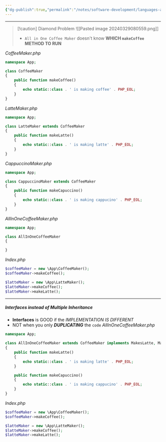 ```yaml
---
{"dg-publish":true,"permalink":"/notes/software-development/languages-and-frameworks/web-development/backend/php/02-object-oriented-programming-oop/11-traits/01-problem/","tags":["programming","php","webdevelopment","backend","OOP"],"created":"2025-07-13T15:24:55.063+08:00"}
---
```



---

> [!caution] Diamond Problem
> ![[Pasted image 20240329080559.png]]
>
> - `All in One Coffee Maker` doesn't know **WHICH `makeCoffee` METHOD TO RUN**

_CoffeeMaker.php_

```php
namespace App;

class CoffeeMaker
{
	public function makeCoffee()
	{
		echo static::class . ' is making coffee' . PHP_EOL;
	}
}
```

_LatteMaker.php_

```php
namespace App;

class LatteMaker extends CoffeeMaker
{
	public function makeLatte()
	{
		echo static::class . ' is making latte' . PHP_EOL;
	}
}
```

_CappuccinoMaker.php_

```php
namespace App;

class CappuccinoMaker extends CoffeeMaker
{
	public function makeCapuccino()
	{
		echo static::class . ' is making cappucino' . PHP_EOL;
	}
}
```

_AllInOneCoffeeMaker.php_

```php
namespace App;

class AllInOneCoffeeMaker
{

}
```

_Index.php_

```php
$coffeeMaker = new \App\CoffeeMaker();
$coffeeMaker->makeCoffee();

$latteMaker = new \App\LatteMaker();
$latteMaker->makeCoffee();
$latteMaker->makeLatte();
```

---

##### **Interfaces** instead of **_Multiple Inheritance_**

- **Interfaces** is GOOD if the _IMPLEMENTATION IS DIFFERENT_
- NOT when you only **_DUPLICATING_** the `code`
  _AllInOneCoffeeMaker.php_

```php
namespace App;

class AllInOneCoffeeMaker extends CoffeeMaker implements MakesLatte, MakesCappuccino
{
	public function makeLatte()
	{
		echo static::class . ' is making latte' . PHP_EOL;
	}

	public function makeCapuccino()
	{
		echo static::class . ' is making cappucino' . PHP_EOL;
	}
}
```

_Index.php_

```php
$coffeeMaker = new \App\CoffeeMaker();
$coffeeMaker->makeCoffee();

$latteMaker = new \App\LatteMaker();
$latteMaker->makeCoffee();
$latteMaker->makeLatte();
```
